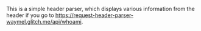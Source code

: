 This is a simple header parser, which displays various information from the header if you go to https://request-header-parser-waymel.glitch.me/api/whoami.


